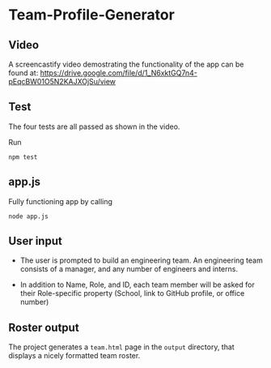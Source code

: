 # Team-Profile-Generator

## Video

A screencastify video demostrating the functionality of the app can be found at:
https://drive.google.com/file/d/1_N6xktGQ7n4-pEqcBW01O5N2KAJXOjSu/view

## Test

The four tests are all passed as shown in the video.

Run 

```
npm test

```

## app.js

Fully functioning app by calling 

```
node app.js

```

## User input

* The user is prompted to build an engineering team. An engineering team consists of a manager, and any number of engineers and interns.

*  In addition to Name, Role, and ID, each team member will be asked for their Role-specific property (School, link to GitHub profile, or office number)


## Roster output

The project generates a `team.html` page in the `output` directory, that displays a nicely formatted team roster.